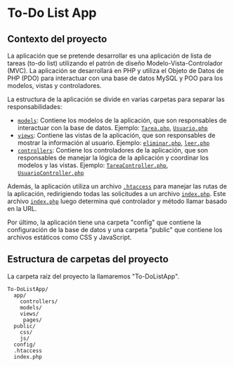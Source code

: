 # To-Do List App

## Contexto del proyecto

La aplicación que se pretende desarrollar es una aplicación de lista de tareas (to-do list) utilizando el patrón de diseño Modelo-Vista-Controlador (MVC). La aplicación se desarrollará en PHP y utiliza el Objeto de Datos de PHP (PDO) para interactuar con una base de datos MySQL y POO para los modelos, vistas y controladores.

La estructura de la aplicación se divide en varias carpetas para separar las responsabilidades:

- [`models`](command:_github.copilot.openSymbolFromReferences?%5B%7B%22%24mid%22%3A1%2C%22path%22%3A%22%2Ff%3A%2FDropbox%2FTo-DoListApp%2Fapp%2Fmodels%2FTarea.php%22%2C%22scheme%22%3A%22file%22%7D%2C%7B%22line%22%3A0%2C%22character%22%3A0%7D%5D "app/models/Tarea.php"): Contiene los modelos de la aplicación, que son responsables de interactuar con la base de datos. Ejemplo: [`Tarea.php`](command:_github.copilot.openSymbolInFile?%5B%22app%2Fmodels%2FTarea.php%22%2C%22Tarea.php%22%5D "app/models/Tarea.php"), [`Usuario.php`](command:_github.copilot.openSymbolInFile?%5B%22app%2Fmodels%2FUsuario.php%22%2C%22Usuario.php%22%5D "app/models/Usuario.php")
- [`views`](command:_github.copilot.openSymbolFromReferences?%5B%7B%22%24mid%22%3A1%2C%22path%22%3A%22%2Ff%3A%2FDropbox%2FTo-DoListApp%2Fapp%2Fviews%2Fcrear.php%22%2C%22scheme%22%3A%22file%22%7D%2C%7B%22line%22%3A0%2C%22character%22%3A0%7D%5D "app/views/crear.php"): Contiene las vistas de la aplicación, que son responsables de mostrar la información al usuario. Ejemplo: [`eliminar.php`](command:_github.copilot.openSymbolInFile?%5B%22app%2Fviews%2Feliminar.php%22%2C%22eliminar.php%22%5D "app/views/eliminar.php"), [`leer.php`](command:_github.copilot.openSymbolInFile?%5B%22app%2Fviews%2Fleer.php%22%2C%22leer.php%22%5D "app/views/leer.php")
- [`controllers`](command:_github.copilot.openSymbolFromReferences?%5B%7B%22%24mid%22%3A1%2C%22path%22%3A%22%2Ff%3A%2FDropbox%2FTo-DoListApp%2Fapp%2Fcontrollers%2FTareaController.php%22%2C%22scheme%22%3A%22file%22%7D%2C%7B%22line%22%3A0%2C%22character%22%3A0%7D%5D "app/controllers/TareaController.php"): Contiene los controladores de la aplicación, que son responsables de manejar la lógica de la aplicación y coordinar los modelos y las vistas. Ejemplo: [`TareaController.php`](command:_github.copilot.openSymbolInFile?%5B%22app%2Fcontrollers%2FTareaController.php%22%2C%22TareaController.php%22%5D "app/controllers/TareaController.php"), [`UsuarioController.php`](command:_github.copilot.openSymbolInFile?%5B%22app%2Fcontrollers%2FUsuarioController.php%22%2C%22UsuarioController.php%22%5D "app/controllers/UsuarioController.php")

Además, la aplicación utiliza un archivo [`.htaccess`](.htaccess) para manejar las rutas de la aplicación, redirigiendo todas las solicitudes a un archivo [`index.php`](command:_github.copilot.openSymbolInFile?%5B%22index.php%22%2C%22index.php%22%5D "index.php"). Este archivo [`index.php`](command:_github.copilot.openRelativePath?%5B%7B%22scheme%22%3A%22file%22%2C%22authority%22%3A%22%22%2C%22path%22%3A%22%2FF%3A%2FDropbox%2FTo-DoListApp%2Findex.php%22%2C%22query%22%3A%22%22%2C%22fragment%22%3A%22%22%7D%5D "f:\\Dropbox\To-DoListApp\index.php") luego determina qué controlador y método llamar basado en la URL.

Por último, la aplicación tiene una carpeta "config" que contiene la configuración de la base de datos y una carpeta "public" que contiene los archivos estáticos como CSS y JavaScript.

## Estructura de carpetas del proyecto

La carpeta raíz del proyecto la llamaremos "To-DoListApp".

```
To-DoListApp/
  app/
    controllers/
    models/
    views/
     pages/
  public/
    css/
    js/
  config/
  .htaccess
  index.php
```
